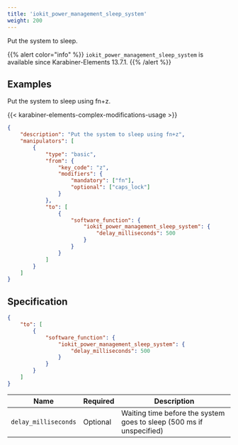 ```yaml
---
title: 'iokit_power_management_sleep_system'
weight: 200
---
```


Put the system to sleep.

{{% alert color="info" %}}
`iokit_power_management_sleep_system` is available since Karabiner-Elements 13.7.1.
{{% /alert %}}

## Examples

Put the system to sleep using fn+z.

{{< karabiner-elements-complex-modifications-usage >}}

```json
{
    "description": "Put the system to sleep using fn+z",
    "manipulators": [
        {
            "type": "basic",
            "from": {
                "key_code": "z",
                "modifiers": {
                    "mandatory": ["fn"],
                    "optional": ["caps_lock"]
                }
            },
            "to": [
                {
                    "software_function": {
                        "iokit_power_management_sleep_system": {
                            "delay_milliseconds": 500
                        }
                    }
                }
            ]
        }
    ]
}
```

## Specification

```json
{
    "to": [
        {
            "software_function": {
                "iokit_power_management_sleep_system": {
                    "delay_milliseconds": 500
                }
            }
        }
    ]
}
```

| Name                 | Required | Description                                                          |
| -------------------- | -------- | -------------------------------------------------------------------- |
| `delay_milliseconds` | Optional | Waiting time before the system goes to sleep (500 ms if unspecified) |
